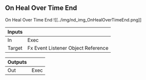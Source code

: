 ## On Heal Over Time End
On Heal Over Time End
![[../img/nd_img_OnHealOverTimeEnd.png]]

|Inputs||
|--|--|
| In | Exec |
| Target | Fx Event Listener Object Reference |

|Outputs||
|--|--|
| Out | Exec |
